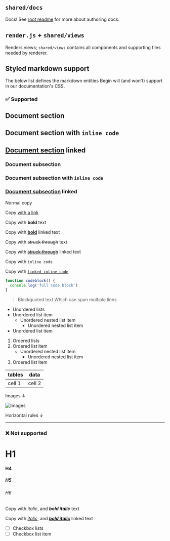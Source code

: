 ## `shared/docs`

Docs! See [root readme](../../readme.md) for more about authoring docs.


## `render.js` + `shared/views`

Renders views; `shared/views` contains all components and supporting files needed by renderer.


## Styled markdown support

The below list defines the markdown entities Begin will (and won't) support in our documentation's CSS.

### ✅ Supported

## Document section
## Document section with `inline code`
## [Document section](#) linked

### Document subsection
### Document subsection with `inline code`
### [Document subsection](#) linked

Normal copy

Copy [with a link](#)

Copy with **bold** text

Copy with **[bold](#)** linked text

Copy with ~~struck through~~ text

Copy with ~~[struck through](#)~~ linked text

Copy with `inline code`

Copy with [`linked inline code`](#)

```javascript
function codeblock() {
  console.log('full code block')
}
```

> Blockquoted text
> Which can span multiple lines


- Unordered lists
- Unordered list item
  - Unordered nested list item
    - Unordered nested list item
- Unordered list item


1. Ordered lists
2. Ordered list item
   - Unordered nested list item
     - Unordered nested list item
3. Ordered list item


| tables   | data      |
|----------|-----------|
| cell 1   | cell 2    |


Images ↓

![Images](http://www.placepuppy.net/400/250)

Horizontal rules ↓

-----


### ❌ Not supported

# H1
#### H4
##### H5
###### H6

Copy with _italic_, and **_bold italic_** text

Copy with _[italic](#)_, and **_[bold italic](#)_** linked text

- [ ] Checkbox lists
- [ ] Checkbox list item
